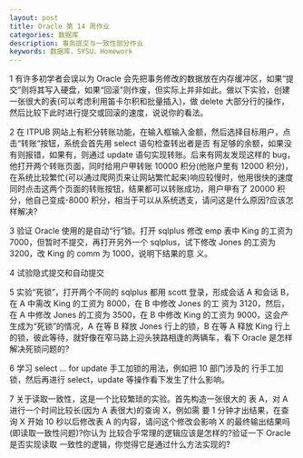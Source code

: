 ```yaml
---
layout: post
title: Oracle 第 14 周作业
categories: 数据库
description: 事务提交与一致性部分作业
keywords: 数据库，SYSU，Homework
---
```


1 有许多初学者会误以为 Oracle 会先把事务修改的数据放在内存缓冲区，如果“提交”则将其写入硬盘，如果“回滚”则作废，但实际上并非如此。做以下实验，创建一张很大的表(可以考虑利用笛卡尔积和批量插入)，做 delete 大部分行的操作，然后比较下此时进行提交或回滚的速度，说说你的看法。





2 在 ITPUB 网站上有积分转账功能，在输入框输入金额，然后选择目标用户，点击“转账“按钮，系统会首先用 select 语句检查转出者是否 有足够的余额，如果没有则报错，如果有，则通过 update 语句实现转账。后来有网友发现这样的 bug，他打开两个转账页面，同时给用户甲转账 10000 积分(他账户里有 12000 积分)，在系统比较繁忙(可以通过爬网页来让网站繁忙起来)响应较慢时，他用很快的速度同时点击这两个页面的转账按钮，结果都可以转账成功，用户甲有了 20000 积分，他自己变成-8000 积分，相当于可以从系统透支，请问这是什么原因?应该怎样解决?





3 验证 Oracle 使用的是自动“行”锁。打开 sqlplus 修改 emp 表中 King 的工资为 7000，但暂时不提交，再打开另外一个 sqlplus，试下修改 Jones 的工资为 3200，改 King 的 comm 为 1000，说明下结果的意 义。





4 试验隐式提交和自动提交





5 实验“死锁”，打开两个不同的 sqlplus 都用 scott 登录，形成会话 A 和会话 B，在 A 中需改 King 的工资为 8000，在 B 中修改 Jones 的工 资为 3120，然后，在 A 中修改 Jones 的工资为 3500，在 B 中修改 King 的工资为 9000，这会产生成为“死锁”的情况，A 在等 B 释放 Jones 行上的锁，B 在等 A 释放 King 行上的锁，彼此等待，就好像在窄马路上迎头狭路相逢的两辆车，看下 Oracle 是怎样解决死锁问题的?





6 学习 select ... for update 手工加锁的用法，例如把 10 部门涉及的 行手工加锁，然后再进行 select，update 等操作看下发生了什么影响。





7 关于读取一致性，这是一个比较繁琐的实验。首先构造一张很大的 表 A，对 A 进行一个时间比较长(因为 A 表很大)的查询 X，例如需 要 1 分钟才出结果，在查询 X 开始 10 秒以后修改表 A 的内容，请问这个修改会影响 X 的最终输出结果吗(即读取一致性问题)?你认为 比较合乎常理的逻辑应该是怎样的?验证一下 Oracle 是否实现读取 一致性的逻辑，你觉得它是通过什么方法实现的?





